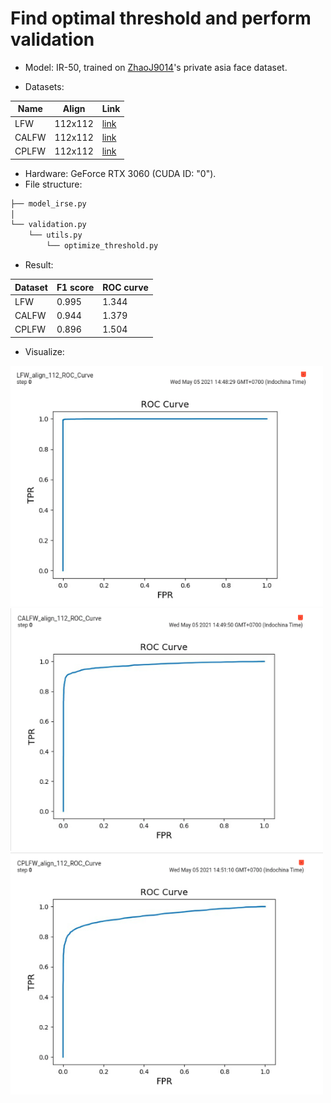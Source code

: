 # Find optimal threshold and perform validation

- Model: IR-50, trained on [ZhaoJ9014](https://github.com/ZhaoJ9014/face.evoLVe.PyTorch)'s private asia face dataset.

- Datasets:

| Name  | Align   | Link                                                                           |
| ----- | ------- | ------------------------------------------------------------------------------ |
| LFW   | 112x112 | [link](https://drive.google.com/file/d/1WO5Meh_yAau00Gm2Rz2Pc0SRldLQYigT/view) |
| CALFW | 112x112 | [link](https://drive.google.com/file/d/1kpmcDeDmPqUcI5uX0MCBzpP_8oQVojzW/view) |
| CPLFW | 112x112 | [link](https://drive.google.com/file/d/14vPvDngGzsc94pQ4nRNfuBTxdv7YVn2Q/view) |

- Hardware: GeForce RTX 3060 (CUDA ID: "0").
- File structure:

```bash
├── model_irse.py
│
└── validation.py
    └── utils.py
        └── optimize_threshold.py
```

- Result:

| Dataset | F1 score | ROC curve |
| ------- | -------- | --------- |
| LFW     | 0.995    | 1.344     |
| CALFW   | 0.944    | 1.379     |
| CPLFW   | 0.896    | 1.504     |

- Visualize: 
<img src="https://github.com/TuanMinhLe/Miscellaneous/blob/master/private-asia-face_validation/images/LFW_ROC-curve.png" width="500px"/>
<img src="https://github.com/TuanMinhLe/Miscellaneous/blob/master/private-asia-face_validation/images/CALFW_ROC-curve.png" width="500px"/>
<img src="https://github.com/TuanMinhLe/Miscellaneous/blob/master/private-asia-face_validation/images/CPLFW_ROC-curve.png" width="500px"/>
